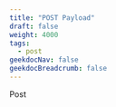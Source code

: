 ```yaml
---
title: "POST Payload"
draft: false
weight: 4000
tags:
  - post
geekdocNav: false
geekdocBreadcrumb: false
---
```


Post